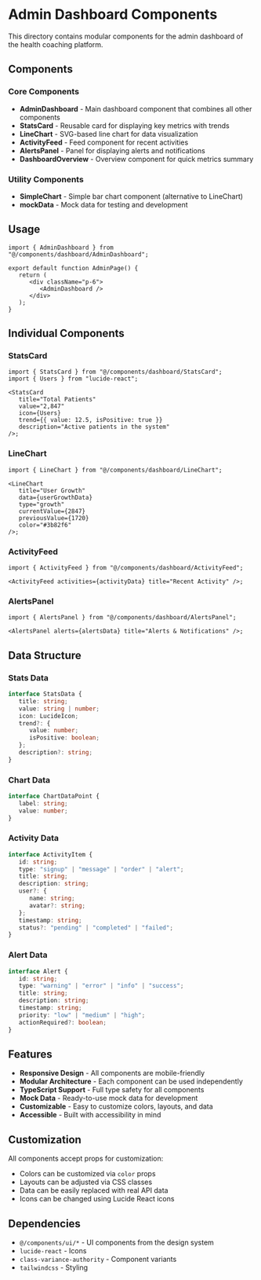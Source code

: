 # Admin Dashboard Components

This directory contains modular components for the admin dashboard of the health coaching platform.

## Components

### Core Components

-  **AdminDashboard** - Main dashboard component that combines all other components
-  **StatsCard** - Reusable card for displaying key metrics with trends
-  **LineChart** - SVG-based line chart for data visualization
-  **ActivityFeed** - Feed component for recent activities
-  **AlertsPanel** - Panel for displaying alerts and notifications
-  **DashboardOverview** - Overview component for quick metrics summary

### Utility Components

-  **SimpleChart** - Simple bar chart component (alternative to LineChart)
-  **mockData** - Mock data for testing and development

## Usage

```tsx
import { AdminDashboard } from "@/components/dashboard/AdminDashboard";

export default function AdminPage() {
   return (
      <div className="p-6">
         <AdminDashboard />
      </div>
   );
}
```

## Individual Components

### StatsCard

```tsx
import { StatsCard } from "@/components/dashboard/StatsCard";
import { Users } from "lucide-react";

<StatsCard
   title="Total Patients"
   value="2,847"
   icon={Users}
   trend={{ value: 12.5, isPositive: true }}
   description="Active patients in the system"
/>;
```

### LineChart

```tsx
import { LineChart } from "@/components/dashboard/LineChart";

<LineChart
   title="User Growth"
   data={userGrowthData}
   type="growth"
   currentValue={2847}
   previousValue={1720}
   color="#3b82f6"
/>;
```

### ActivityFeed

```tsx
import { ActivityFeed } from "@/components/dashboard/ActivityFeed";

<ActivityFeed activities={activityData} title="Recent Activity" />;
```

### AlertsPanel

```tsx
import { AlertsPanel } from "@/components/dashboard/AlertsPanel";

<AlertsPanel alerts={alertsData} title="Alerts & Notifications" />;
```

## Data Structure

### Stats Data

```typescript
interface StatsData {
   title: string;
   value: string | number;
   icon: LucideIcon;
   trend?: {
      value: number;
      isPositive: boolean;
   };
   description?: string;
}
```

### Chart Data

```typescript
interface ChartDataPoint {
   label: string;
   value: number;
}
```

### Activity Data

```typescript
interface ActivityItem {
   id: string;
   type: "signup" | "message" | "order" | "alert";
   title: string;
   description: string;
   user?: {
      name: string;
      avatar?: string;
   };
   timestamp: string;
   status?: "pending" | "completed" | "failed";
}
```

### Alert Data

```typescript
interface Alert {
   id: string;
   type: "warning" | "error" | "info" | "success";
   title: string;
   description: string;
   timestamp: string;
   priority: "low" | "medium" | "high";
   actionRequired?: boolean;
}
```

## Features

-  **Responsive Design** - All components are mobile-friendly
-  **Modular Architecture** - Each component can be used independently
-  **TypeScript Support** - Full type safety for all components
-  **Mock Data** - Ready-to-use mock data for development
-  **Customizable** - Easy to customize colors, layouts, and data
-  **Accessible** - Built with accessibility in mind

## Customization

All components accept props for customization:

-  Colors can be customized via `color` props
-  Layouts can be adjusted via CSS classes
-  Data can be easily replaced with real API data
-  Icons can be changed using Lucide React icons

## Dependencies

-  `@/components/ui/*` - UI components from the design system
-  `lucide-react` - Icons
-  `class-variance-authority` - Component variants
-  `tailwindcss` - Styling
